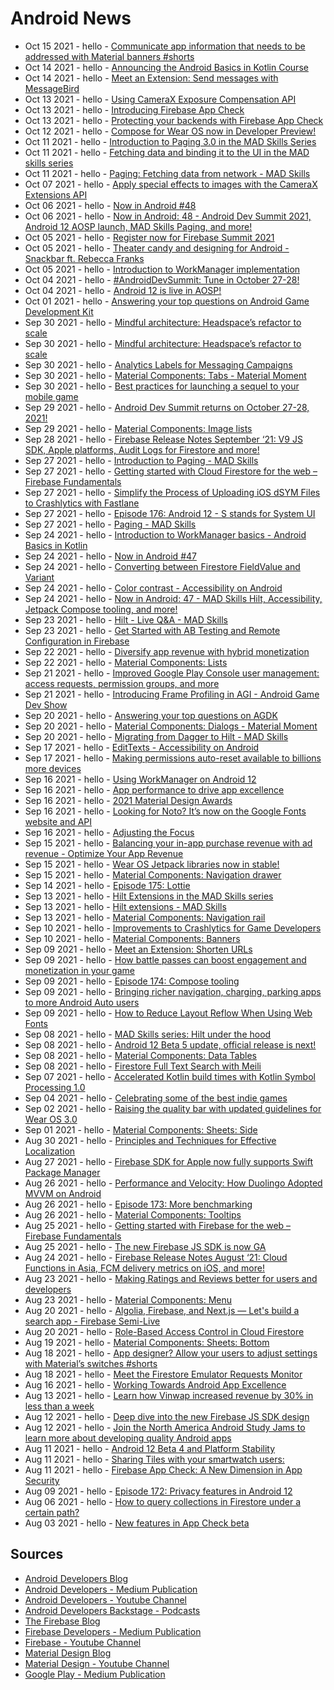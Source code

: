 # Android News
<!-- NEWS:START -->
- Oct 15 2021 - hello - [Communicate app information that needs to be addressed with Material banners #shorts](https://www.youtube.com/watch?v=cXL3zbfPDmM)
- Oct 14 2021 - hello - [Announcing the Android Basics in Kotlin Course](http://feedproxy.google.com/~r/blogspot/hsDu/~3/tm4XhtCw7eI/announcing-android-basics-in-kotlin.html)
- Oct 14 2021 - hello - [Meet an Extension: Send messages with MessageBird](https://www.youtube.com/watch?v=VhV0j4XytoQ)
- Oct 13 2021 - hello - [Using CameraX Exposure Compensation API](https://medium.com/androiddevelopers/using-camerax-exposure-compensation-api-11fd75785bf?source=rss----95b274b437c2---4)
- Oct 13 2021 - hello - [Introducing Firebase App Check](https://www.youtube.com/watch?v=6nPXQibopYQ)
- Oct 13 2021 - hello - [Protecting your backends with Firebase App Check](http://feedproxy.google.com/~r/FirebaseBlog/~3/Q19ES-PdmvQ/protecting-backends-with-app-check.html)
- Oct 12 2021 - hello - [Compose for Wear OS now in Developer Preview!](http://feedproxy.google.com/~r/blogspot/hsDu/~3/gYsJxta95NM/compose-for-wear-os-now-in-developer.html)
- Oct 11 2021 - hello - [Introduction to Paging 3.0 in the MAD Skills Series](https://medium.com/androiddevelopers/introduction-to-paging-3-0-in-the-mad-skills-series-648f77231121?source=rss----95b274b437c2---4)
- Oct 11 2021 - hello - [Fetching data and binding it to the UI in the MAD skills series](https://medium.com/androiddevelopers/fetching-data-and-binding-it-to-the-ui-in-the-mad-skills-series-cea89868b3e1?source=rss----95b274b437c2---4)
- Oct 11 2021 - hello - [Paging: Fetching data from network - MAD Skills](https://www.youtube.com/watch?v=C0H54K63Lww)
- Oct 07 2021 - hello - [Apply special effects to images with the CameraX Extensions API](https://medium.com/androiddevelopers/apply-special-effects-to-images-with-the-camerax-extensions-api-d1a169b803d3?source=rss----95b274b437c2---4)
- Oct 06 2021 - hello - [Now in Android #48](https://medium.com/androiddevelopers/now-in-android-48-c499493bb83?source=rss----95b274b437c2---4)
- Oct 06 2021 - hello - [Now in Android: 48 - Android Dev Summit 2021, Android 12 AOSP launch, MAD Skills Paging, and more!](https://www.youtube.com/watch?v=GSAl8-AkpLU)
- Oct 05 2021 - hello - [Register now for Firebase Summit 2021](http://feedproxy.google.com/~r/FirebaseBlog/~3/XCJHEipHMHc/FirebaseSummit.html)
- Oct 05 2021 - hello - [Theater candy and designing for Android - Snackbar ft. Rebecca Franks](https://www.youtube.com/watch?v=Du6AdFUjy1A)
- Oct 05 2021 - hello - [Introduction to WorkManager implementation](https://www.youtube.com/watch?v=UOoDt1El1f4)
- Oct 04 2021 - hello - [#AndroidDevSummit: Tune in October 27-28!](https://www.youtube.com/watch?v=-bcBMQSxOqc)
- Oct 04 2021 - hello - [Android 12 is live in AOSP!](http://feedproxy.google.com/~r/blogspot/hsDu/~3/K3bnq_uOlVQ/android-12-is-live-in-aosp.html)
- Oct 01 2021 - hello - [Answering your top questions on Android Game Development Kit](http://feedproxy.google.com/~r/blogspot/hsDu/~3/C75fXVqrVl8/answering-your-top-questions-on-android.html)
- Sep 30 2021 - hello - [Mindful architecture: Headspace’s refactor to scale](http://feedproxy.google.com/~r/blogspot/hsDu/~3/HnEwXuDiRjw/investing-in-app-excellence-headspaces.html)
- Sep 30 2021 - hello - [Mindful architecture: Headspace’s refactor to scale](https://medium.com/androiddevelopers/mindful-architecture-headspaces-refactor-to-scale-7da31df5670e?source=rss----95b274b437c2---4)
- Sep 30 2021 - hello - [Analytics Labels for Messaging Campaigns](http://feedproxy.google.com/~r/FirebaseBlog/~3/xLhaCJzRM0k/analytics-labels-app-messaging-campaigns.html)
- Sep 30 2021 - hello - [Material Components: Tabs - Material Moment](https://www.youtube.com/watch?v=kmg5xA1HE08)
- Sep 30 2021 - hello - [Best practices for launching a sequel to your mobile game](https://medium.com/googleplaydev/best-practices-for-launching-a-sequel-to-your-mobile-game-1e2d9eed4ff4?source=rss----1f8baa23933d---4)
- Sep 29 2021 - hello - [Android Dev Summit returns on October 27-28, 2021!](http://feedproxy.google.com/~r/blogspot/hsDu/~3/lQSiELCav20/android-dev-summit.html)
- Sep 29 2021 - hello - [Material Components: Image lists](https://www.youtube.com/watch?v=VFL8yud3eVU)
- Sep 28 2021 - hello - [Firebase Release Notes September ‘21: V9 JS SDK, Apple platforms, Audit Logs for Firestore and more!](https://www.youtube.com/watch?v=FaDPFMTd9MM)
- Sep 27 2021 - hello - [Introduction to Paging - MAD Skills](https://www.youtube.com/watch?v=WfRe87SfcUc)
- Sep 27 2021 - hello - [Getting started with Cloud Firestore for the web – Firebase Fundamentals](https://www.youtube.com/watch?v=BjtxPj6jRM8)
- Sep 27 2021 - hello - [Simplify the Process of Uploading iOS dSYM Files to Crashlytics with Fastlane](http://feedproxy.google.com/~r/FirebaseBlog/~3/hCR1gjtsaNY/uploading-dSYM-files-to-crashlytics-with-fastlane.html)
- Sep 27 2021 - hello - [Episode 176: Android 12 - S stands for System UI](http://adbackstage.googledevelopers.libsynpro.com/episode-176-android-12-s-stands-for-system-ui)
- Sep 27 2021 - hello - [Paging - MAD Skills](https://www.youtube.com/watch?v=Pw-jhS-ucYA)
- Sep 24 2021 - hello - [Introduction to WorkManager basics - Android Basics in Kotlin](https://www.youtube.com/watch?v=YOZCm2Qk_4o)
- Sep 24 2021 - hello - [Now in Android #47](https://medium.com/androiddevelopers/now-in-android-47-457f6e7d21?source=rss----95b274b437c2---4)
- Sep 24 2021 - hello - [Converting between Firestore FieldValue and Variant](http://feedproxy.google.com/~r/FirebaseBlog/~3/re0EVo9BEto/converting-firestore-fieldvalue-and-variant.html)
- Sep 24 2021 - hello - [Color contrast - Accessibility on Android](https://www.youtube.com/watch?v=RHHpljSTDxA)
- Sep 24 2021 - hello - [Now in Android: 47 - MAD Skills Hilt, Accessibility, Jetpack Compose tooling, and more!](https://www.youtube.com/watch?v=WWMwo9klnxI)
- Sep 23 2021 - hello - [Hilt - Live Q&A  - MAD Skills](https://www.youtube.com/watch?v=i27aNF-kYR4)
- Sep 23 2021 - hello - [Get Started with AB Testing and Remote Configuration in Firebase](https://medium.com/firebase-developers/get-started-with-ab-testing-and-remote-configuration-in-firebase-3dea904e8ac2?source=rss----8e8b7dc6774d---4)
- Sep 22 2021 - hello - [Diversify app revenue with hybrid monetization](https://medium.com/googleplaydev/diversify-app-revenue-with-hybrid-monetization-2fdb3e4dccc4?source=rss----1f8baa23933d---4)
- Sep 22 2021 - hello - [Material Components: Lists](https://www.youtube.com/watch?v=8EnHWzJyHIU)
- Sep 21 2021 - hello - [Improved Google Play Console user management: access requests, permission groups, and more](http://feedproxy.google.com/~r/blogspot/hsDu/~3/z5wHt1cw-zI/improved-google-play-console-user.html)
- Sep 21 2021 - hello - [Introducing Frame Profiling in AGI - Android Game Dev Show](https://www.youtube.com/watch?v=JPd5gc0mSps)
- Sep 20 2021 - hello - [Answering your top questions on AGDK](https://www.youtube.com/watch?v=pqQby4b35aM)
- Sep 20 2021 - hello - [Material Components: Dialogs - Material Moment](https://www.youtube.com/watch?v=H6SFTWGcHR8)
- Sep 20 2021 - hello - [Migrating from Dagger to Hilt - MAD Skills](https://www.youtube.com/watch?v=Xt1_3Nq4lD0)
- Sep 17 2021 - hello - [EditTexts - Accessibility on Android](https://www.youtube.com/watch?v=Pjzjs3kB0JA)
- Sep 17 2021 - hello - [Making permissions auto-reset available to billions more devices](http://feedproxy.google.com/~r/blogspot/hsDu/~3/Ag2YKXjLKIY/making-permissions-auto-reset-available.html)
- Sep 16 2021 - hello - [Using WorkManager on Android 12](https://medium.com/androiddevelopers/using-workmanager-on-android-12-f7d483ca0ecb?source=rss----95b274b437c2---4)
- Sep 16 2021 - hello - [App performance to drive app excellence](http://feedproxy.google.com/~r/blogspot/hsDu/~3/9ZFoVuRx7lc/app-performance-to-drive-app-excellence.html)
- Sep 16 2021 - hello - [2021 Material Design Awards](https://material.io/blog/material-design-awards-2021)
- Sep 16 2021 - hello - [Looking for Noto? It’s now on the Google Fonts website and API](https://material.io/blog/noto-announcement)
- Sep 16 2021 - hello - [Adjusting the Focus](https://material.io/blog/inclusive-imagery-at-google)
- Sep 15 2021 - hello - [Balancing your in-app purchase revenue with ad revenue - Optimize Your App Revenue](https://www.youtube.com/watch?v=ziFk22lSfdA)
- Sep 15 2021 - hello - [Wear OS Jetpack libraries now in stable!](http://feedproxy.google.com/~r/blogspot/hsDu/~3/r0d45IKL0sY/wear-os-jetpack-libraries-now-in-stable.html)
- Sep 15 2021 - hello - [Material Components: Navigation drawer](https://www.youtube.com/watch?v=oOKJwoAMJ1w)
- Sep 14 2021 - hello - [Episode 175: Lottie](http://adbackstage.googledevelopers.libsynpro.com/episode-175-lottie)
- Sep 13 2021 - hello - [Hilt Extensions in the MAD Skills series](https://medium.com/androiddevelopers/hilt-extensions-in-the-mad-skills-series-f2ed6fcba5fe?source=rss----95b274b437c2---4)
- Sep 13 2021 - hello - [Hilt extensions - MAD Skills](https://www.youtube.com/watch?v=53higH5LIBs)
- Sep 13 2021 - hello - [Material Components: Navigation rail](https://www.youtube.com/watch?v=z1N-xRpEBVk)
- Sep 10 2021 - hello - [Improvements to Crashlytics for Game Developers](http://feedproxy.google.com/~r/FirebaseBlog/~3/rd96molau4U/improvements-to-crashlytics-for-game-developers.html)
- Sep 10 2021 - hello - [Material Components: Banners](https://www.youtube.com/watch?v=HO-I4TmziKQ)
- Sep 09 2021 - hello - [Meet an Extension: Shorten URLs](https://www.youtube.com/watch?v=RbEHaiJYueA)
- Sep 09 2021 - hello - [How battle passes can boost engagement and monetization in your game](https://medium.com/googleplaydev/how-battle-passes-can-boost-engagement-and-monetization-in-your-game-d296dee6ddf8?source=rss----1f8baa23933d---4)
- Sep 09 2021 - hello - [Episode 174: Compose tooling](http://adbackstage.googledevelopers.libsynpro.com/episode-174-compose-tooling)
- Sep 09 2021 - hello - [Bringing richer navigation, charging, parking apps to more Android Auto users](http://feedproxy.google.com/~r/blogspot/hsDu/~3/Yo1Rddxq71Y/bringing-richer-navigation-charging.html)
- Sep 09 2021 - hello - [How to Reduce Layout Reflow When Using Web Fonts](https://material.io/blog/reduce-reflow-with-web-fonts)
- Sep 08 2021 - hello - [MAD Skills series: Hilt under the hood](https://medium.com/androiddevelopers/mad-skills-series-hilt-under-the-hood-9d89ee227059?source=rss----95b274b437c2---4)
- Sep 08 2021 - hello - [Android 12 Beta 5 update, official release is next!](http://feedproxy.google.com/~r/blogspot/hsDu/~3/6_hBUxx3aTE/android12beta5.html)
- Sep 08 2021 - hello - [Material Components: Data Tables](https://www.youtube.com/watch?v=t00Ibel1IoI)
- Sep 08 2021 - hello - [Firestore Full Text Search with Meili](https://medium.com/firebase-developers/firestore-full-text-search-with-meili-b452e41e539c?source=rss----8e8b7dc6774d---4)
- Sep 07 2021 - hello - [Accelerated Kotlin build times with Kotlin Symbol Processing 1.0](http://feedproxy.google.com/~r/blogspot/hsDu/~3/SqxZTba7cmM/accelerated-kotlin-build-times-with.html)
- Sep 04 2021 - hello - [Celebrating some of the best indie games](http://feedproxy.google.com/~r/blogspot/hsDu/~3/Y690gWR3Vgo/celebrating-some-of-best-indie-games.html)
- Sep 02 2021 - hello - [Raising the quality bar with updated guidelines for Wear OS 3.0](http://feedproxy.google.com/~r/blogspot/hsDu/~3/XIX3urgY-DE/wear-os-3-update.html)
- Sep 01 2021 - hello - [Material Components: Sheets: Side](https://www.youtube.com/watch?v=x47LktkpH5g)
- Aug 30 2021 - hello - [Principles and Techniques for Effective Localization](https://material.io/blog/localization-principles-techniques)
- Aug 27 2021 - hello - [Firebase SDK for Apple now fully supports Swift Package Manager](http://feedproxy.google.com/~r/FirebaseBlog/~3/7G83oiAmW3w/firebase-swift-package-manager.html)
- Aug 26 2021 - hello - [Performance and Velocity: How Duolingo Adopted MVVM on Android](http://feedproxy.google.com/~r/blogspot/hsDu/~3/KzRKyJk4FvI/android-app-excellence-duolingo.html)
- Aug 26 2021 - hello - [Episode 173: More benchmarking](http://adbackstage.googledevelopers.libsynpro.com/episode-173-more-benchmarking)
- Aug 26 2021 - hello - [Material Components: Tooltips](https://www.youtube.com/watch?v=o44CcQFfX34)
- Aug 25 2021 - hello - [Getting started with Firebase for the web – Firebase Fundamentals](https://www.youtube.com/watch?v=rQvOAnNvcNQ)
- Aug 25 2021 - hello - [The new Firebase JS SDK is now GA](http://feedproxy.google.com/~r/FirebaseBlog/~3/8gQlvXJvqP0/the-new-firebase-js-sdk-now-ga.html)
- Aug 24 2021 - hello - [Firebase Release Notes August ‘21: Cloud Functions in Asia, FCM delivery metrics on iOS, and more!](https://www.youtube.com/watch?v=2CEdYN9NVnU)
- Aug 23 2021 - hello - [Making Ratings and Reviews better for users and developers](http://feedproxy.google.com/~r/blogspot/hsDu/~3/bShh_iQlbWg/making-ratings-and-reviews-better-for.html)
- Aug 23 2021 - hello - [Material Components: Menu](https://www.youtube.com/watch?v=7s5v-cW9lUY)
- Aug 20 2021 - hello - [Algolia, Firebase, and Next.js — Let's build a search app - Firebase Semi-Live](https://www.youtube.com/watch?v=ZNVAPpTpKpk)
- Aug 20 2021 - hello - [Role-Based Access Control in Cloud Firestore](https://medium.com/firebase-developers/role-based-access-in-firebase-firestore-firestore-rules-6d36cded1b15?source=rss----8e8b7dc6774d---4)
- Aug 19 2021 - hello - [Material Components: Sheets: Bottom](https://www.youtube.com/watch?v=v4frprCy5Ho)
- Aug 18 2021 - hello - [App designer? Allow your users to adjust settings with Material’s switches #shorts](https://www.youtube.com/watch?v=sJSlbzKZxKA)
- Aug 18 2021 - hello - [Meet the Firestore Emulator Requests Monitor](http://feedproxy.google.com/~r/FirebaseBlog/~3/sAyCBD67qRM/firestore-emulator-requests-monitor.html)
- Aug 16 2021 - hello - [Working Towards Android App Excellence](http://feedproxy.google.com/~r/blogspot/hsDu/~3/IYp8KNoXFfw/working-towards-android-app-excellence.html)
- Aug 13 2021 - hello - [Learn how Vinwap increased revenue by 30% in less than a week](http://feedproxy.google.com/~r/FirebaseBlog/~3/-hGoLx24-Ck/learn-how-vinwap-increased-revenue.html)
- Aug 12 2021 - hello - [Deep dive into the new Firebase JS SDK design](http://feedproxy.google.com/~r/FirebaseBlog/~3/gfpcldn34og/deep-dive-into-the-new-firebase-js-sdk-design.html)
- Aug 12 2021 - hello - [Join the North America Android Study Jams to learn more about developing quality Android apps](http://feedproxy.google.com/~r/blogspot/hsDu/~3/71EicoXBHMM/join-north-america-android-study-jams-to-learn-more-about-developing-quality-Android-apps.html)
- Aug 11 2021 - hello - [Android 12 Beta 4 and Platform Stability](http://feedproxy.google.com/~r/blogspot/hsDu/~3/coSgZu1PvMY/android-12-beta-4-and-platform-stability.html)
- Aug 11 2021 - hello - [Sharing Tiles with your smartwatch users:](http://feedproxy.google.com/~r/blogspot/hsDu/~3/uxaRsQW4zTI/sharing-tiles-with-your-smartwatch-users.html)
- Aug 11 2021 - hello - [Firebase App Check: A New Dimension in App Security](https://medium.com/firebase-developers/firebase-app-check-a-new-dimension-in-app-security-96c807978ae?source=rss----8e8b7dc6774d---4)
- Aug 09 2021 - hello - [Episode 172: Privacy features in Android 12](http://adbackstage.googledevelopers.libsynpro.com/episode-172-privacy-features-in-android-12)
- Aug 06 2021 - hello - [How to query collections in Firestore under a certain path?](https://medium.com/firebase-developers/how-to-query-collections-in-firestore-under-a-certain-path-6a0d686cebd2?source=rss----8e8b7dc6774d---4)
- Aug 03 2021 - hello - [New features in App Check beta](http://feedproxy.google.com/~r/FirebaseBlog/~3/R-JAqO1Yjyc/new-features-in-app-check-beta.html)<!-- NEWS:END -->

## Sources

* [Android Developers Blog](https://android-developers.googleblog.com/)
* [Android Developers - Medium Publication](https://medium.com/androiddevelopers)
* [Android Developers - Youtube Channel](https://www.youtube.com/c/AndroidDevelopers/featured)
* [Android Developers Backstage - Podcasts](https://adbackstage.libsyn.com/)
* [The Firebase Blog](https://firebase.googleblog.com/)
* [Firebase Developers - Medium Publication](https://medium.com/firebase-developers)
* [Firebase - Youtube Channel](https://www.youtube.com/user/Firebase)
* [Material Design Blog](https://material.io/blog)
* [Material Design - Youtube Channel](https://www.youtube.com/c/MaterialDesign)
* [Google Play - Medium Publication](https://medium.com/googleplaydev)
